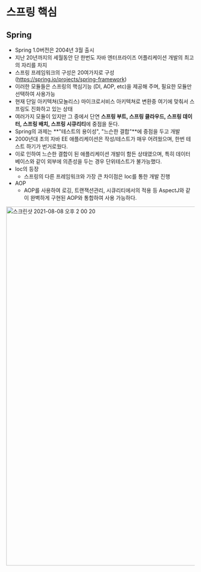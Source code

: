 # 스프링 핵심

## Spring

- Spring 1.0버전은 2004년 3월 출시
- 지난 20년까지의 세월동안 단 한번도 자바 엔터프라이즈 어플리케이션 개발의 최고의 자리를 차지
- 스프링 프레임워크의 구성은 20여가지로 구성 (https://spring.io/projects/spring-framework)
- 이러한 모듈들은 스프링의 핵심기능 (DI, AOP, etc)을 제공해 주며, 필요한 모듈만 선택하여 사용가능
- 현재 단일 아키텍쳐(모놀리스) 마이크로서비스 아키텍쳐로 변환중 여기에 맞춰서 스프링도 진화하고 있는 상태
- 여러가지 모듈이 있지만 그 중에서 단연 **스프링 부트, 스프링 클라우드, 스프링 데이터, 스프링 배치, 스프링 시큐리티**에 중점을 둔다.
- Spring의 과제는 **"테스트의 용이성", "느슨한 결합"**에 중점을 두고 개발
- 2000년대 초의 자바 EE 애플리케이션은 작성/테스트가 매우 어려웠으며, 한번 테스트 하기가 번거로웠다.
- 이로 인하여 느슨한 결합이 된 애플리케이션 개발이 함든 상태였으며, 특히 데이터베이스와 같이 외부에 의존성을 두는 경우 단위테스트가 불가능했다.
- Ioc의 등장
  - 스프링의 다른 프레임워크와 가장 큰 차이점은 Ioc를 통한 개발 진행
- AOP
  - AOP를 사용하여 로깅, 트랜잭션관리, 시큐리티에서의 적용 등 AspectJ와 같이 완벽하게 구현된 AOP와 통합하여 사용 가능하다.
<img width="957" alt="스크린샷 2021-08-08 오후 2 00 20" src="https://user-images.githubusercontent.com/18282470/128621353-070bb95f-e846-4e94-a729-852559d219d2.png">

